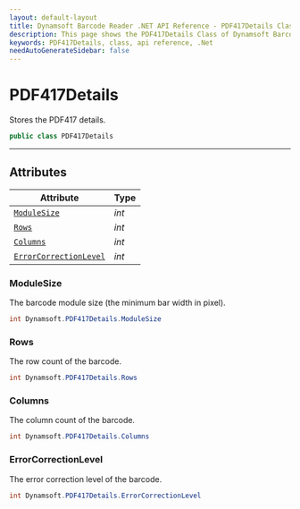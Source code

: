 ```yaml
---
layout: default-layout
title: Dynamsoft Barcode Reader .NET API Reference - PDF417Details Class
description: This page shows the PDF417Details Class of Dynamsoft Barcode Reader for .NET SDK.
keywords: PDF417Details, class, api reference, .Net
needAutoGenerateSidebar: false
---
```



# PDF417Details
Stores the PDF417 details.

```csharp
public class PDF417Details
```  
  
---
  

## Attributes
  
| Attribute | Type |
|---------- | ---- |
| [`ModuleSize`](#modulesize) | *int* |
| [`Rows`](#rows) | *int* |
| [`Columns`](#columns) | *int* |
| [`ErrorCorrectionLevel`](#errorcorrectionlevel) | *int* |


### ModuleSize
The barcode module size (the minimum bar width in pixel).

```csharp
int Dynamsoft.PDF417Details.ModuleSize
```

### Rows
The row count of the barcode.

```csharp
int Dynamsoft.PDF417Details.Rows
```

### Columns
The column count of the barcode.

```csharp
int Dynamsoft.PDF417Details.Columns
```

### ErrorCorrectionLevel
The error correction level of the barcode.

```csharp
int Dynamsoft.PDF417Details.ErrorCorrectionLevel
```
